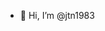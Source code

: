 - 👋 Hi, I’m @jtn1983


<!---
jtn1983/jtn1983 is a ✨ special ✨ repository because its `README.md` (this file) appears on your GitHub profile.
You can click the Preview link to take a look at your changes.
--->
